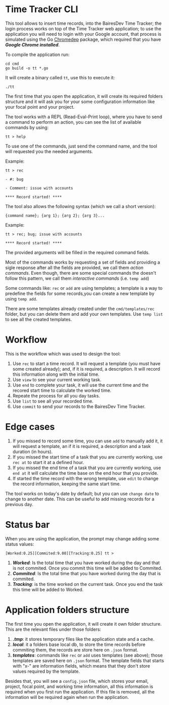 # Time Tracker CLI

This tool allows to insert time records, into the BairesDev Time Tracker; the login process works on top of the Time Tracker web application; to use the application you will need to login with your Google account, that process is simulated using the Go [Chromedep](https://pkg.go.dev/github.com/chromedp/chromedp#section-readme) package, which required that you have ***Google Chrome installed***.

To compile the application run:
```
cd cmd
go build -o tt *.go
```

It will create a binary called `tt`, use this to execute it:
```
./tt
```

The first time that you open the application, it will create its required folders structure and it will ask you for your some configuration information like your focal point and your project.

The tool works with a REPL (Read-Eval-Print loop), where you have to send a command to perform an action, you can see the list of available commands by using:

```
tt > help
```

To use one of the commands, just send the command name, and the tool will requested you the needed arguments.

Example:

```
tt > rec

- #: bug

- Comment: issue with accounts

**** Record started! ****
```

The tool also allows the following syntax (which we call a short version):

`{command name}; {arg 1}; {arg 2}; {arg 3}...`

Example:
```
tt > rec; bug; issue with accounts

**** Record started! ****
```

The provided arguments will be filled in the required command fields.

Most of the commands works by requesting a set of fields and providing a sigle response after all the fields are provided, we call them *action commands*. Even though, there are some special commands the doesn't follow this pattern, we call them *interactive commands* (i.e. `temp add`)

Some commands like: `rec` or `add` are using templates; a template is a way to predefine the fields for some records,you can create a new template by using `temp add`.

There are some templates already created under the `cmd/templates/rec` folder, but you can delete them and add your own templates. Use `temp list` to see all the created templates.

Workflow
==

This is the workflow which was used to design the tool:

1. Use `rec` to start a time record. It will request a template (you must have some created already); and, if it is required, a description. It will record this information along with the initial time.
2. Use `view` to see your current working task.
3. Use `end` to complete your task, it will use the current time and the recored start time to calculate the worked time.
4. Repeate the process for all you day tasks.
5. Use `list` to see all your recorded time.
6. Use `commit` to send your records to the BairesDev Time Tracker.

Edge cases
==

1. If you missed to record some time, you can use `add` to manually add it, it will request a template, an if it is required, a description and a task duration (in hours).
2. If you missed the start time of a task that you are currently working, use `rec at` to start it at a defined hour.
3. If you missed the end time of a task that you are currently working, use `end at` it will calculate the time base on the end hour that you provide.
4. If started the time record with the wrong template, use `edit` to change the record information, keeping the same start time.

The tool works on today's date by default; but you can use `change date` to change to another date. This can be useful to add missing records for a previous day.


Status bar
==

When you are using the application, the prompt may change adding some status values:
```
[Worked:0.25][Commited:9.00][Tracking:0.25] tt >
```

1. ***Worked***: Is the total time that you have worked during the day and that is not commited. Once you commit this time will be added to Commited.
2. ***Commited***: Is the total time that you have worked during the day that is commited.
3. ***Tracking***: is the time worked on the current task. Once you end the task this time will be added to Worked.

Application folders structure
==

The first time you open the application, it will create it own folder structure. This are the relevant files under those folders:
1. ***.tmp***: it stores temporary files like the application state and a cache.
2. ***local***: it a folders base local db, to store the time records before commiting them, the records are store here on `.json` format.
3. ***templates***: commands like `rec` or `add` uses templates (see above); those templates are saved here on `.json` format. The template fields that starts with "x-" are information fields, which means that they don't store values required by the template.

Besides that, you will see a `config.json` file, which stores your email, project, focal point, and working time information, all this information is required when you first run the application. If this file is removed, all the information will be required again when run the application.
